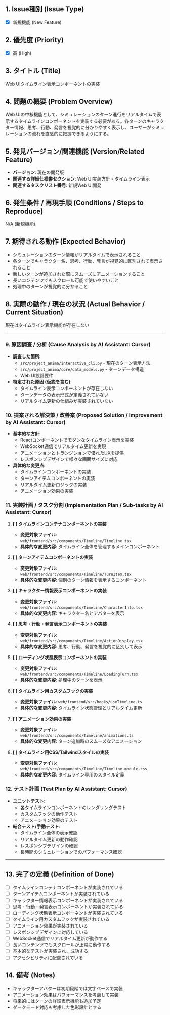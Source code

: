 ## 1. Issue種別 (Issue Type)

* [x] 新規機能 (New Feature)

## 2. 優先度 (Priority)

* [x] 高 (High)

## 3. タイトル (Title)

Web UIタイムライン表示コンポーネントの実装

## 4. 問題の概要 (Problem Overview)

Web UIの中核機能として、シミュレーションのターン進行をリアルタイムで表示するタイムラインコンポーネントを実装する必要がある。各ターンのキャラクター情報、思考、行動、発言を視覚的に分かりやすく表示し、ユーザーがシミュレーションの流れを直感的に把握できるようにする。

## 5. 発見バージョン/関連機能 (Version/Related Feature)

* **バージョン**: 現在の開発版
* **関連する詳細仕様書セクション**: Web UI実装方針 - タイムライン表示
* **関連するタスクリスト番号**: 新規Web UI開発

## 6. 発生条件 / 再現手順 (Conditions / Steps to Reproduce)

N/A (新規機能)

## 7. 期待される動作 (Expected Behavior)

* シミュレーションのターン情報がリアルタイムで表示されること
* 各ターンでキャラクター名、思考、行動、発言が視覚的に区別されて表示されること
* 新しいターンが追加された際にスムーズにアニメーションすること
* 長いコンテンツでもスクロール可能で使いやすいこと
* 処理中のターンが視覚的に分かること

## 8. 実際の動作 / 現在の状況 (Actual Behavior / Current Situation)

現在はタイムライン表示機能が存在しない

---

### 9. 原因調査 / 分析 (Cause Analysis by AI Assistant: Cursor)

* **調査した箇所**:
    * `src/project_anima/interactive_cli.py` - 現在のターン表示方法
    * `src/project_anima/core/data_models.py` - ターンデータ構造
    * Web UI設計要件
* **特定された原因 (仮説を含む)**:
    * タイムライン表示コンポーネントが存在しない
    * ターンデータの表示形式が定義されていない
    * リアルタイム更新の仕組みが実装されていない

### 10. 提案される解決策 / 改善案 (Proposed Solution / Improvement by AI Assistant: Cursor)

* **基本的な方針**:
    * Reactコンポーネントでモダンなタイムライン表示を実装
    * WebSocket通信でリアルタイム更新を実現
    * アニメーションとトランジションで優れたUXを提供
    * レスポンシブデザインで様々な画面サイズに対応
* **具体的な変更点**:
    * タイムラインコンポーネントの実装
    * ターンアイテムコンポーネントの実装
    * リアルタイム更新ロジックの実装
    * アニメーション効果の実装

### 11. 実装計画 / タスク分割 (Implementation Plan / Sub-tasks by AI Assistant: Cursor)

1. **[ ] タイムラインコンテナコンポーネントの実装**
   * **変更対象ファイル**: `web/frontend/src/components/Timeline/Timeline.tsx`
   * **具体的な変更内容**: タイムライン全体を管理するメインコンポーネント

2. **[ ] ターンアイテムコンポーネントの実装**
   * **変更対象ファイル**: `web/frontend/src/components/Timeline/TurnItem.tsx`
   * **具体的な変更内容**: 個別のターン情報を表示するコンポーネント

3. **[ ] キャラクター情報表示コンポーネントの実装**
   * **変更対象ファイル**: `web/frontend/src/components/Timeline/CharacterInfo.tsx`
   * **具体的な変更内容**: キャラクター名とアバターを表示

4. **[ ] 思考・行動・発言表示コンポーネントの実装**
   * **変更対象ファイル**: `web/frontend/src/components/Timeline/ActionDisplay.tsx`
   * **具体的な変更内容**: 思考、行動、発言を視覚的に区別して表示

5. **[ ] ローディング状態表示コンポーネントの実装**
   * **変更対象ファイル**: `web/frontend/src/components/Timeline/LoadingTurn.tsx`
   * **具体的な変更内容**: 処理中のターンを表示

6. **[ ] タイムライン用カスタムフックの実装**
   * **変更対象ファイル**: `web/frontend/src/hooks/useTimeline.ts`
   * **具体的な変更内容**: タイムライン状態管理とリアルタイム更新

7. **[ ] アニメーション効果の実装**
   * **変更対象ファイル**: `web/frontend/src/components/Timeline/animations.ts`
   * **具体的な変更内容**: ターン追加時のスムーズなアニメーション

8. **[ ] タイムライン用CSS/Tailwindスタイルの実装**
   * **変更対象ファイル**: `web/frontend/src/components/Timeline/Timeline.module.css`
   * **具体的な変更内容**: タイムライン専用のスタイル定義

### 12. テスト計画 (Test Plan by AI Assistant: Cursor)

* **ユニットテスト**:
    * 各タイムラインコンポーネントのレンダリングテスト
    * カスタムフックの動作テスト
    * アニメーション効果のテスト
* **結合テスト/手動テスト**:
    * タイムライン全体の表示確認
    * リアルタイム更新の動作確認
    * レスポンシブデザインの確認
    * 長時間のシミュレーションでのパフォーマンス確認

---

## 13. 完了の定義 (Definition of Done)

* [ ] タイムラインコンテナコンポーネントが実装されている
* [ ] ターンアイテムコンポーネントが実装されている
* [ ] キャラクター情報表示コンポーネントが実装されている
* [ ] 思考・行動・発言表示コンポーネントが実装されている
* [ ] ローディング状態表示コンポーネントが実装されている
* [ ] タイムライン用カスタムフックが実装されている
* [ ] アニメーション効果が実装されている
* [ ] レスポンシブデザインに対応している
* [ ] WebSocket通信でリアルタイム更新が動作する
* [ ] 長いコンテンツでもスクロールが正常に動作する
* [ ] 基本的なテストが実装され、成功する
* [ ] アクセシビリティに配慮されている

## 14. 備考 (Notes)

* キャラクターアバターは初期段階では文字ベースで実装
* アニメーション効果はパフォーマンスを考慮して実装
* 将来的にはターンの詳細表示機能も追加予定
* ダークモード対応も考慮した色彩設計とする 